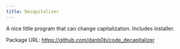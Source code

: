 ```yaml
---
title: Decapitalizer
---
```


A nice little program that can change capitalization.  Includes installer.

Package URL: <https://github.com/danb0b/code_decapitalizer>